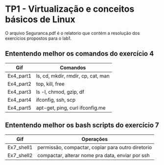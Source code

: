 # TP1 - Virtualização e conceitos básicos de Linux

O arquivo Seguranca.pdf é o relatorio que contém a resolução dos exercícios propostos para o lab1.


## Ententendo melhor os comandos do exercício 4

|    Gif    |              Comandos              | 
|-----------|------------------------------------|
| Ex4_part1 | ls, cd, mkdir, rmdir, cp, cat, man |
| Ex4_part2 | top, kill, free                    |
| Ex4_part3 | ls -l, chmod, gzip, df             |
| Ex4_part4 | ifconfig, ssh, scp                 |
| Ex4_part5 | apt-get, ping, curl ifconfig.me    |


## Ententendo melhor os bash scripts do exercício 7

|    Gif     |                     Operações                     | 
|------------|---------------------------------------------------|
| Ex7_shell1 | permissão, compactar, copiar para outro diretorio |
| Ex7_shell2 | compactar, alterar nome pra data, enviar por ssh  |
